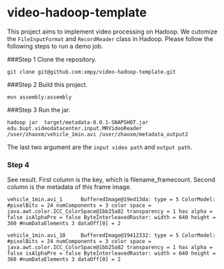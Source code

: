 video-hadoop-template
=====================
This project aims to implement video processing on Hadoop. We cutomize the `FileInputFormat` and  `RecordReader` class in Hadoop. Please follow the following steps to run a demo job.


###Step 1
Clone the repository.

	git clone git@github.com:xmpy/video-hadoop-template.git

###Step 2
Build this project.

	mvn assembly:assembly
	
###Step 3
Run the jar.
	
	hadoop jar  target/metadata-0.0.1-SNAPSHOT.jar edu.bupt.videodatacenter.input.MRVideoReader /user/zhaoxm/vehicle_1min.avi /user/zhaoxm/metadata_output2
	
The last two argument are the `input video path` and `output path`.

### Step 4
See result. First column is the key, which is filename_framecount. Second column is the metadata of this frame image.

	vehicle_1min.avi_1      BufferedImage@19ed13da: type = 5 ColorModel: #pixelBits = 24 numComponents = 3 color space = java.awt.color.ICC_ColorSpace@1bb25a82 transparency = 1 has alpha = false isAlphaPre = false ByteInterleavedRaster: width = 640 height = 360 #numDataElements 3 dataOff[0] = 2
		
	vehicle_1min.avi_10     BufferedImage@19412332: type = 5 ColorModel: #pixelBits = 24 numComponents = 3 color space = java.awt.color.ICC_ColorSpace@1bb25a82 transparency = 1 has alpha = false isAlphaPre = false ByteInterleavedRaster: width = 640 height = 360 #numDataElements 3 dataOff[0] = 2
